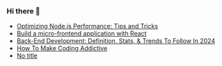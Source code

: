 ### Hi there 👋
<!-- daily.dev BOOKMARKS:START -->
- [Optimizing Node.js Performance: Tips and Tricks](https://app.daily.dev/posts/zRT2huurN?utm_source=rss&utm_medium=bookmarks&utm_campaign=mBzS9yGu2kYgKY4tuhxYN)
- [Build a micro-frontend application with React](https://app.daily.dev/posts/ErenfkEZL?utm_source=rss&utm_medium=bookmarks&utm_campaign=mBzS9yGu2kYgKY4tuhxYN)
- [Back-End Development: Definition, Stats, &amp; Trends To Follow In 2024](https://app.daily.dev/posts/UvHqMlRlx?utm_source=rss&utm_medium=bookmarks&utm_campaign=mBzS9yGu2kYgKY4tuhxYN)
- [How To Make Coding Addictive](https://app.daily.dev/posts/630FmWa0q?utm_source=rss&utm_medium=bookmarks&utm_campaign=mBzS9yGu2kYgKY4tuhxYN)
- [No title](https://app.daily.dev/posts/HFxn8nziq?utm_source=rss&utm_medium=bookmarks&utm_campaign=mBzS9yGu2kYgKY4tuhxYN)
<!-- daily.dev BOOKMARKS:END -->
<!--
**nirmal-patel-s/nirmal-patel-s** is a ✨ _special_ ✨ repository because its `README.md` (this file) appears on your GitHub profile.

Here are some ideas to get you started:

- 🔭 I’m currently working on ...
- 🌱 I’m currently learning ...
- 👯 I’m looking to collaborate on ...
- 🤔 I’m looking for help with ...
- 💬 Ask me about ...
- 📫 How to reach me: ...
- 😄 Pronouns: ...
- ⚡ Fun fact: ...
-->

